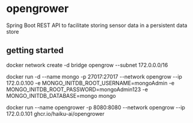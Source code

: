 # opengrower
Spring Boot REST API to facilitate storing sensor data in a persistent data store


## getting started

docker network create -d bridge opengrow --subnet 172.0.0.0/16

docker run -d --name mongo -p 27017:27017 --network opengrow --ip 172.0.0.100 -e MONGO_INITDB_ROOT_USERNAME=mongoAdmin -e MONGO_INITDB_ROOT_PASSWORD=mongoAdmin123 -e MONGO_INITDB_DATABASE=mongo mongo

docker run --name opengrower -p 8080:8080 --network opengrow --ip 172.0.0.101 ghcr.io/haiku-ai/opengrower
